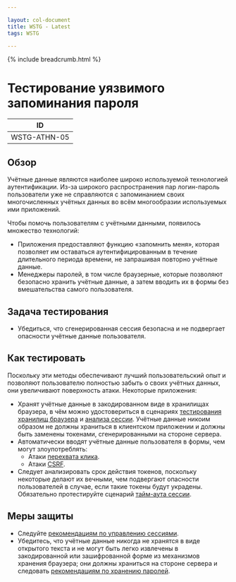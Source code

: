 ```yaml
---

layout: col-document
title: WSTG - Latest
tags: WSTG

---
```


{% include breadcrumb.html %}
# Тестирование уязвимого запоминания пароля

|ID          |
|------------|
|WSTG-ATHN-05|

## Обзор

Учётные данные являются наиболее широко используемой технологией аутентификации. Из-за широкого распространения пар логин-пароль пользователи уже не справляются с запоминанием своих многочисленных учётных данных во всём многообразии используемых ими приложений.

Чтобы помочь пользователям с учётными данными, появилось множество технологий:

- Приложения предоставляют функцию «запомнить меня», которая позволяет им оставаться аутентифицированным в течение длительного периода времени, не запрашивая повторно учётные данные.
- Менеджеры паролей, в том числе браузерные, которые позволяют безопасно хранить учётные данные, а затем вводить их в формы без вмешательства самого пользователя.

## Задача тестирования

- Убедиться, что сгенерированная сессия безопасна и не подвергает опасности учётные данные пользователя.

## Как тестировать

Поскольку эти методы обеспечивают лучший пользовательский опыт и позволяют пользователю полностью забыть о своих учётных данных, они увеличивают поверхность атаки. Некоторые приложения:

- Хранят учётные данные в закодированном виде в хранилищах браузера, в чём можно удостовериться в сценариях [тестирования хранилищ браузера](../11-Client-side_Testing/12-Testing_Browser_Storage.md) и [анализа сессии](../06-Session_Management_Testing/01-Testing_for_Session_Management_Schema.md#session-analysis). Учётные данные никоим образом не должны храниться в клиентском приложении и должны быть заменены токенами, сгенерированными на стороне сервера.
- Автоматически вводят учётные данные пользователя в формы, чем могут злоупотреблять:
    - Атаки [перехвата клика](../11-Client-side_Testing/09-Testing_for_Clickjacking.md).
    - Атаки [CSRF](../06-Session_Management_Testing/05-Testing_for_Cross_Site_Request_Forgery.md).
- Следует анализировать срок действия токенов, поскольку некоторые делают их вечными, чем подвергают опасности пользователей в случае, если такие токены будут украдены. Обязательно протестируйте сценарий [тайм-аута сессии](../06-Session_Management_Testing/07-Testing_Session_Timeout.md).

## Меры защиты

- Следуйте [рекомендациям по управлению сессиями](https://cheatsheetseries.owasp.org/cheatsheets/Session_Management_Cheat_Sheet.html).
- Убедитесь, что учётные данные никогда не хранятся в виде открытого текста и не могут быть легко извлечены в закодированной или зашифрованной форме из механизмов хранения браузера; они должны храниться на стороне сервера и следовать [рекомендациям по хранению паролей](https://cheatsheetseries.owasp.org/cheatsheets/Password_Storage_Cheat_Sheet.html).
